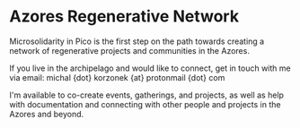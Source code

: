 # Azores Regenerative Network

Microsolidarity in Pico is the first step on the path towards creating a network of regenerative projects and communities in the Azores.

If you live in the archipelago and would like to connect, get in touch with me via email: michal {dot} korzonek {at} protonmail {dot} com

I'm available to co-create events, gatherings, and projects, as well as help with documentation and connecting with other people and projects in the Azores and beyond.
